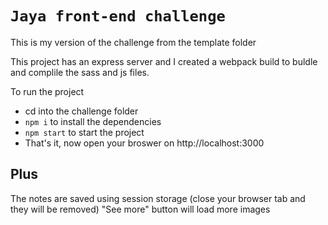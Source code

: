 # `Jaya front-end challenge`

This is my version of the challenge from the template folder

This project has an express server and I created a webpack build to buldle and complile the sass and js files.

To run the project 

- cd into the challenge folder
- `npm i` to install the dependencies 
- `npm start` to start the project
- That's it, now open your broswer on http://localhost:3000

## Plus

The notes are saved using session storage (close your browser tab and they will be removed)
"See more" button will load more images
